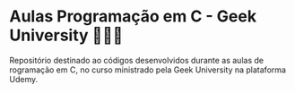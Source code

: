 # Aulas Programação em C - Geek University 👩🏻‍💻

Repositório destinado ao códigos desenvolvidos durante as aulas de rogramação em C, no curso ministrado pela Geek University na plataforma Udemy.
